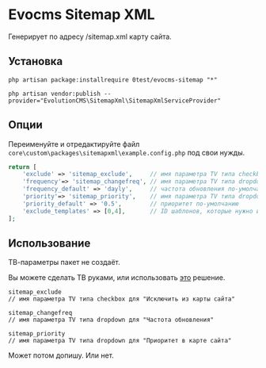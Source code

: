 # Evocms Sitemap XML

Генерирует по адресу /sitemap.xml карту сайта.

## Установка

```
php artisan package:installrequire 0test/evocms-sitemap "*"
```

```
php artisan vendor:publish --provider="EvolutionCMS\SitemapXml\SitemapXmlServiceProvider"
```
## Опции

Переименуйте и отредактируйте файл `core\custom\packages\sitemapxml\example.config.php` под свои нужды.
```php
return [
	'exclude' => 'sitemap_exclude',		// имя параметра TV типа checkbox для "Исключить из карты сайта"
	'frequency'=> 'sitemap_changefreq', // имя параметра TV типа dropdown для "Частота обновления"
	'frequency_default' => 'dayly',		// частота обновления по-умолчанию
	'priority'=> 'sitemap_priority',	// имя параметра TV типа dropdown для "Приоритет в карте сайта"
	'priority_default' => '0.5',		// приоритет по-умолчанию
	'exclude_templates' => [0,4],		// ID шаблонов, которые нужно исключить из карты сайта.
];
```
## Использование 
ТВ-параметры пакет не создаёт.

Вы можете сделать ТВ руками, или использовать [это](https://github.com/0test/seoTVs) решение.
```
sitemap_exclude 
// имя параметра TV типа checkbox для "Исключить из карты сайта"

sitemap_changefreq
// имя параметра TV типа dropdown для "Частота обновления"

sitemap_priority
// имя параметра TV типа dropdown для "Приоритет в карте сайта"
```
Может потом допишу. Или нет.